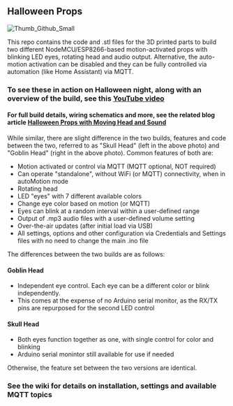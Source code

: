 ## Halloween Props

![Thumb_Github_Small](https://user-images.githubusercontent.com/55962781/138795294-b982c090-f13c-4605-89aa-c1dc6cc9a94c.jpg)

This repo contains the code and .stl files for the 3D printed parts to build two different NodeMCU/ESP8266-based motion-activated props with blinking LED eyes, rotating head and audio output. Alternative, the auto-motion activation can be disabled and they can be fully controlled via automation (like Home Assistant) via MQTT.

### To see these in action on Halloween night, along with an overview of the build, see this [YouTube video](https://youtu.be/elebVcLhq3s)

#### For full build details, wiring schematics and more, see the related blog article [Halloween Props with Moving Head and Sound](https://resinchemtech.blogspot.com/2021/11/halloween-props-with-moving-head-and.html)

While similar, there are slight difference in the two builds, features and code between the two, referred to as "Skull Head" (left in the above photo) and "Goblin Head" (right in the above photo).  Common features of both are:

* Motion activated or control via MQTT (MQTT optional, NOT required)
* Can operate "standalone", without WiFi (or MQTT) connectivity, when in autoMotion mode
* Rotating head
* LED "eyes" with 7 different available colors
* Change eye color based on motion (or MQTT)
* Eyes can blink at a random interval within a user-defined range
* Output of .mp3 audio files with a user-defined volume setting
* Over-the-air updates (after initial load via USB)
* All settings, options and other configuration via Credentials and Settings files with no need to change the main .ino file

The differences between the two builds are as follows:

#### Goblin Head
* Independent eye control.  Each eye can be a different color or blink independently.
* This comes at the expense of no Arduino serial monitor, as the RX/TX pins are repurposed for the second LED control

#### Skull Head
* Both eyes function together as one, with single control for color and blinking
* Arduino serial monintor still available for use if needed

Otherwise, the feature set between the two versions are identical.

### See the wiki for details on installation, settings and available MQTT topics
